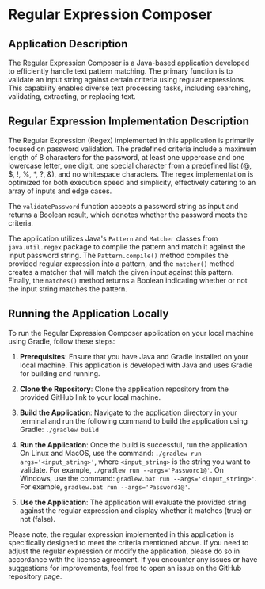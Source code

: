 # Regular Expression Composer

## Application Description

The Regular Expression Composer is a Java-based application developed to efficiently handle text pattern matching. The primary function is to validate an input string against certain criteria using regular expressions. This capability enables diverse text processing tasks, including searching, validating, extracting, or replacing text.

## Regular Expression Implementation Description

The Regular Expression (Regex) implemented in this application is primarily focused on password validation. The predefined criteria include a maximum length of 8 characters for the password, at least one uppercase and one lowercase letter, one digit, one special character from a predefined list (@, $, !, %, *, ?, &), and no whitespace characters. The regex implementation is optimized for both execution speed and simplicity, effectively catering to an array of inputs and edge cases.

The `validatePassword` function accepts a password string as input and returns a Boolean result, which denotes whether the password meets the criteria.

The application utilizes Java's `Pattern` and `Matcher` classes from `java.util.regex` package to compile the pattern and match it against the input password string. The `Pattern.compile()` method compiles the provided regular expression into a pattern, and the `matcher()` method creates a matcher that will match the given input against this pattern. Finally, the `matches()` method returns a Boolean indicating whether or not the input string matches the pattern.

## Running the Application Locally

To run the Regular Expression Composer application on your local machine using Gradle, follow these steps:

1. **Prerequisites**: Ensure that you have Java and Gradle installed on your local machine. This application is developed with Java and uses Gradle for building and running.

2. **Clone the Repository**: Clone the application repository from the provided GitHub link to your local machine.

3. **Build the Application**: Navigate to the application directory in your terminal and run the following command to build the application using Gradle: `./gradlew build`

4. **Run the Application**: Once the build is successful, run the application. On Linux and MacOS, use the command: `./gradlew run --args='<input_string>'`, where `<input_string>` is the string you want to validate. For example, `./gradlew run --args='Password1@'`. On Windows, use the command: `gradlew.bat run --args='<input_string>'`. For example, `gradlew.bat run --args='Password1@'`.

5. **Use the Application**: The application will evaluate the provided string against the regular expression and display whether it matches (true) or not (false).

Please note, the regular expression implemented in this application is specifically designed to meet the criteria mentioned above. If you need to adjust the regular expression or modify the application, please do so in accordance with the license agreement. If you encounter any issues or have suggestions for improvements, feel free to open an issue on the GitHub repository page.

